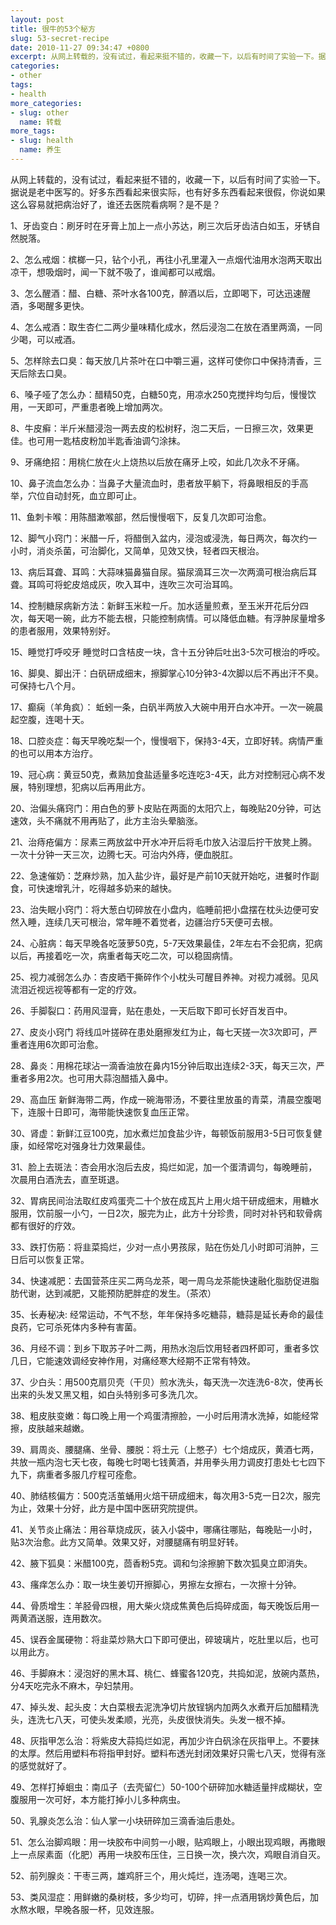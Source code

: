 ```yaml
---
layout: post
title: 很牛的53个秘方
slug: 53-secret-recipe
date: 2010-11-27 09:34:47 +0800
excerpt: 从网上转载的，没有试过，看起来挺不错的，收藏一下，以后有时间了实验一下。据说是老中医写的。好多东西看起来很实际，也有好多东西看起来很假，你说如果这么容易就把病治好了，谁还去医院看病啊？是不是？
categories:
- other
tags:
- health
more_categories:
- slug: other
  name: 转载
more_tags:
- slug: health
  name: 养生
---
```


从网上转载的，没有试过，看起来挺不错的，收藏一下，以后有时间了实验一下。据说是老中医写的。好多东西看起来很实际，也有好多东西看起来很假，你说如果这么容易就把病治好了，谁还去医院看病啊？是不是？

1、牙齿变白：刷牙时在牙膏上加上一点小苏达，刷三次后牙齿洁白如玉，牙锈自然脱落。


2、怎么戒烟：槟榔一只，钻个小孔，再往小孔里灌入一点烟代油用水泡两天取出凉干，想吸烟时，闻一下就不吸了，谁闻都可以戒烟。

3、怎么醒酒：醋、白糖、茶叶水各100克，醉酒以后，立即喝下，可达迅速醒酒，多喝醒多更快。

4、怎么戒酒：取生杏仁二两少量味精化成水，然后浸泡二在放在酒里两滴，一同少喝，可以戒酒。

5、怎样除去口臭：每天放几片茶叶在口中嚼三遍，这样可使你口中保持清香，三天后除去口臭。

6、嗓子哑了怎么办：醋精50克，白糖50克，用凉水250克搅拌均匀后，慢慢饮用，一天即可，严重患者晚上增加两次。

8、牛皮癣：半斤米醋浸泡一两去皮的松树籽，泡二天后，一日擦三次，效果更佳。也可用一匙桔皮粉加半匙香油调勺涂抹。

9、牙痛绝招：用桃仁放在火上烧热以后放在痛牙上咬，如此几次永不牙痛。

10、鼻子流血怎么办：当鼻子大量流血时，患者放平躺下，将鼻眼相反的手高举，穴位自动封死，血立即可止。

11、鱼刺卡喉：用陈醋漱喉部，然后慢慢咽下，反复几次即可治愈。

12、脚气小窍门：米醋一斤，将醋倒入盆内，浸泡或浸洗，每日两次，每次约一小时，消炎杀菌，可治脚化，又简单，见效又快，轻者四天根治。

13、病后耳聋、耳鸣：大蒜味猫鼻猫自尿。猫尿滴耳三次一次两滴可根治病后耳聋。耳鸣可将蛇皮焙成灰，吹入耳中，连吹三次可治耳鸣。

14、控制糖尿病新方法：新鲜玉米粒一斤。加水适量煎煮，至玉米开花后分四次，每天喝一碗，此方不能去根，只能控制病情。可以降低血糖。有浮肿尿量增多的患者服用，效果特别好。

15、睡觉打呼咬牙 睡觉时口含桔皮一块，含十五分钟后吐出3-5次可根治的呼咬。

16、脚臭、脚出汗：白矾研成细末，擦脚掌心10分钟3-4次脚以后不再出汗不臭。可保持七八个月。

17、癫痫（羊角疯）： 蚯蚓一条，白矾半两放入大碗中用开白水冲开。一次一碗晨起空腹，连喝十天。

18、口腔炎症：每天早晚吃梨一个，慢慢咽下，保持3-4天，立即好转。病情严重的也可以用本方治疗。

19、冠心病：黄豆50克，煮熟加食盐适量多吃连吃3-4天，此方对控制冠心病不发展，特别理想，犯病以后再用此方。

20、治偏头痛窍门：用白色的萝卜皮贴在两面的太阳穴上，每晚贴20分钟，可达速效，头不痛就不用再贴了，此方主治头晕脑涨。

21、治痔疮偏方：尿素三两放盆中开水冲开后将毛巾放入沾湿后拧干放凳上腾。一次十分钟一天三次，边腾七天。可治内外痔，便血脱肛。

22、急速催奶：芝麻炒熟，加入盐少许，最好是产前10天就开始吃，进餐时作副食，可快速增乳汁，吃得越多奶来的越快。

23、治失眠小窍门：将大葱白切碎放在小盘内，临睡前把小盘摆在枕头边便可安然入睡，连续几天可根治，常年睡不着觉者，边疆治疗5天便可去根。

24、心脏病：每天早晚各吃菠萝50克，5-7天效果最佳，2年左右不会犯病，犯病以后，再接着吃一次，病重者每天吃二次，可以稳固病情。

25、视力减弱怎么办：杏皮晒干撕碎作个小枕头可醒目养神。对视力减弱。见风流泪近视远视等都有一定的疗效。

26、手脚裂口：药用风湿膏，贴在患处，一天后取下即可长好百发百中。

27、皮炎小窍门 将线瓜叶搓碎在患处磨擦发红为止，每七天搓一次3次即可，严重者连用6次即可治愈。

28、鼻炎：用棉花球沾一滴香油放在鼻内15分钟后取出连续2-3天，每天三次，严重者多用2次。也可用大蒜泡醋插入鼻中。

29、高血压 新鲜海带二两，作成一碗海带汤，不要往里放虽的青菜，清晨空腹喝下，连服十日即可，海带能快速恢复血压正常。

30、肾虚：新鲜江豆100克，加水煮烂加食盐少许，每顿饭前服用3-5日可恢复健康，如经常吃对强身壮力效果最佳。

31、脸上去斑法：杏会用水泡后去皮，捣烂如泥，加一个蛋清调匀，每晚睡前，次晨用白酒洗去，直至斑退。

32、胃病民间治法取红皮鸡蛋壳二十个放在成瓦片上用火焙干研成细末，用糖水服用，饮前服一小勺，一日2次，服完为止，此方十分珍贵，同时对补钙和软骨病都有很好的疗效。

33、跌打伤筋：将韭菜捣烂，少对一点小男孩尿，贴在伤处几小时即可消肿，三日后可以恢复正常。

34、快速减肥：去国营茶庄买二两乌龙茶，喝一周乌龙茶能快速融化脂肪促进脂肪代谢，达到减肥，又能预防肥胖症的发生。（茶浓）

35、长寿秘决: 经常运动，不气不愁，年年保持多吃糖蒜，糖蒜是延长寿命的最佳良药，它可杀死体内多种有害菌。

36、月经不调：到乡下取苏子叶二两，用热水泡后饮用轻者四杯即可，重者多饮几日，它能速效调经安神作用，对痛经寒大经期不正常有特效。

37、少白头：用500克扇贝壳（干贝）煎水洗头，每天洗一次连洗6-8次，使再长出来的头发又黑又粗，如白头特别多可多洗几次。

38、粗皮肤变嫩：每口晚上用一个鸡蛋清擦脸，一小时后用清水洗掉，如能经常擦，皮肤越来越嫩。

39、肩周炎、腰腿痛、坐骨、腰脱：将土元（上憋子）七个焙成灰，黄酒七两，共放一瓶内泡七天七夜，每晚七时喝七钱黄酒，并用拳头用力调皮打患处七七四下九下，病重者多服几疗程可痊愈。

40、肺结核偏方：500克活茧蛹用火焙干研成细末，每次用3-5克一日2次，服完为止，效果十分好，此方是中国中医研究院提供。

41、关节炎止痛法：用谷草烧成灰，装入小袋中，哪痛往哪贴，每晚贴一小时，贴3次治愈。此方又简单。效果又好，对腰腿痛有明显好转。

42、腋下狐臭：米醋100克，茴香粉5克。调和匀涂擦腑下数次狐臭立即消失。

43、瘙痒怎么办：取一块生姜切开擦脚心，男擦左女擦右，一次擦十分钟。

44、骨质增生：羊胫骨四根，用大柴火烧成焦黄色后捣碎成面，每天晚饭后用一两黄酒送服，连用数次。

45、误吞金属硬物：将韭菜炒熟大口下即可便出，碎玻璃片，吃肚里以后，也可以用此方。

46、手脚麻木：浸泡好的黑木耳、桃仁、蜂蜜各120克，共捣如泥，放碗内蒸热，分4天吃完永不麻木，孕妇禁用。

47、掉头发、起头皮：大白菜根去泥洗净切片放锃锅内加两久水煮开后加醋精洗头，连洗七八天，可使头发柔顺，光亮，头皮很快消失。头发一根不掉。

48、灰指甲怎么治：将紫皮大蒜捣烂如泥，再加少许白矾涂在灰指甲上。不要抹的太厚。然后用塑料布将指甲封好。塑料布透光封闭效果好只需七八天，觉得有涨的感觉就好了。

49、怎样打掉蛔虫：南瓜子（去壳留仁）50-100个研碎加水糖适量拌成糊状，空腹服用一次可好，本方能打掉小儿多种病虫。

50、乳腺炎怎么治：仙人掌一小块研碎加三滴香油后患处。

51、怎么治脚鸡眼：用一块胶布中间剪一小眼，贴鸡眼上，小眼出现鸡眼，再撒眼上一点尿素面（化肥）再用一块胶布压住，三日换一次，换六次，鸡眼自消自灭。

52、前列腺炎：干枣三两，雄鸡肝三个，用火炖烂，连汤喝，连喝三次。

53、类风湿症：用鲜嫩的桑树枝，多少均可，切碎，拌一点酒用锅炒黄色后，加水熬水眼，早晚各服一杯，见效连服。

